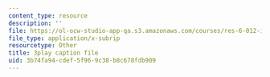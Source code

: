 ```yaml
---
content_type: resource
description: ''
file: https://ol-ocw-studio-app-qa.s3.amazonaws.com/courses/res-6-012-introduction-to-probability-spring-2018/3b74fa94cdef5f969c38b8c678fdb909_zc6PfijY8_s.vtt
file_type: application/x-subrip
resourcetype: Other
title: 3play caption file
uid: 3b74fa94-cdef-5f96-9c38-b8c678fdb909
---
```

